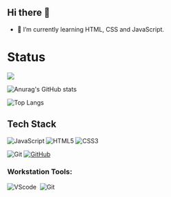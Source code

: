 ## Hi there 👋

<!--
**Capadocio/Capadocio** is a ✨ _special_ ✨ repository because its `README.md` (this file) appears on your GitHub profile.

Here are some ideas to get you started:

- 🔭 I’m currently working on ...

- 👯 I’m looking to collaborate on ...
- 🤔 I’m looking for help with ...
- 💬 Ask me about ...
- 📫 How to reach me: ...
- 😄 Pronouns: ...
- ⚡ Fun fact: ...
-->
- 🌱 I’m currently learning HTML, CSS and JavaScript.
# Status
![](https://komarev.com/ghpvc/?username=GranadoThiago&color=blue&style=plastic&abbreviated=true)

![Anurag's GitHub stats](https://github-readme-stats.vercel.app/api?username=GranadoThiago&count_private=true&show_icons=true&include_all_commits=true&count_private=true&bg_color=90,ffffff,ffffff,f9fcfe&text_color=414153)

![Top Langs](https://github-readme-stats.vercel.app/api/top-langs/?username=GranadoThiago&langs_count=10&layout=compact&bg_color=90,ffffff,ffffff,f9fcfe&text_color=414153)

## Tech Stack

![JavaScript](https://img.shields.io/badge/JAVASCRIPT-black?style=for-the-badge&logo=javascript)
![HTML5](https://img.shields.io/badge/HTML5-black?style=for-the-badge&logo=html5)
![CSS3](https://img.shields.io/badge/CSS3-black?style=for-the-badge&logo=css3)


![Git](https://img.shields.io/badge/GIT-000000?style=for-the-badge&logo=git&logoColor=orange)
[![GitHub](https://img.shields.io/badge/GitHub-000?style=for-the-badge&logo=github&logoColor=30A3DC)](https://docs.github.com/)


### Workstation Tools:

![VScode](https://img.shields.io/badge/vscode-007ACC?style=for-the-badge&logo=visual-studio-code&logoColor=white)&nbsp;
![Git](https://img.shields.io/badge/GIT-E44C30?style=for-the-badge&logo=git&logoColor=white)&nbsp;<!--
![Trello](https://img.shields.io/badge/Trello-0052CC?style=for-the-badge&logo=trello&logoColor=white)&nbsp;
![Asana](https://img.shields.io/badge/asana-273347?style=for-the-badge&logo=asana&logoColor=white)&nbsp;
![Notion](https://img.shields.io/badge/Notion-000000?style=for-the-badge&logo=notion&logoColor=white)&nbsp;
-->

&nbsp;
&nbsp;
